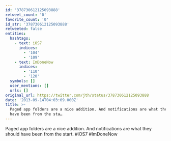 ```yaml
---
id: '378730612125093888'
retweet_count: '0'
favorite_count: '0'
id_str: '378730612125093888'
retweeted: false
entities:
  hashtags:
    - text: iOS7
      indices:
        - '104'
        - '109'
    - text: ImDoneNow
      indices:
        - '110'
        - '120'
  symbols: []
  user_mentions: []
  urls: []
original_url: https://twitter.com/jth/status/378730612125093888
date: '2013-09-14T04:03:09.000Z'
title: >-
  Paged app folders are a nice addition. And notifications are what they should
  have been from the sta…
---
```


Paged app folders are a nice addition. And notifications are what they should have been from the start. #iOS7 #ImDoneNow
